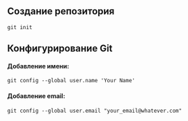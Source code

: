 ## Создание репозитория 
```git
git init
```

## Конфигурирование Git

#### Добавление имени:
```git
git config --global user.name 'Your Name'
```

#### Добавление email:
```git
git config --global user.email "your_email@whatever.com"
```